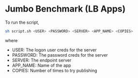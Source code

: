# Jumbo Benchmark (LB Apps)

To run the script, 

```bash
sh script.sh <USER> <PASSWORD> <SERVER> <APP_NAME> <COPIES>
```

where
- USER: The logon user creds for the server
- PASSWORD: The password creds for the server
- SERVER: The endpoint server
- APP_NAME: Name of the app
- COPIES: Number of times to try publishing